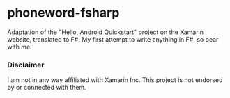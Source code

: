 # phoneword-fsharp

Adaptation of the "Hello, Android Quickstart" project on the Xamarin website, translated to F#. My first attempt to write anything in F#, so bear with me.

### Disclaimer

I am not in any way affiliated with Xamarin Inc. This project is not endorsed by or connected with them.
